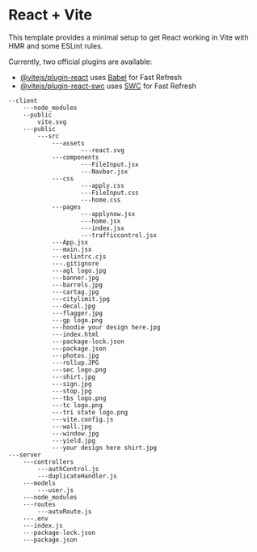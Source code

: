# React + Vite

This template provides a minimal setup to get React working in Vite with HMR and some ESLint rules.

Currently, two official plugins are available:

- [@vitejs/plugin-react](https://github.com/vitejs/vite-plugin-react/blob/main/packages/plugin-react/README.md) uses [Babel](https://babeljs.io/) for Fast Refresh
- [@vitejs/plugin-react-swc](https://github.com/vitejs/vite-plugin-react-swc) uses [SWC](https://swc.rs/) for Fast Refresh
```
--client
    ---node_modules
    --public
        vite.svg
    ---public
        ---src
            ---assets
                    ---react.svg
            ---components
                    ---FileInput.jsx
                    ---Navbar.jsx
            ---css
                    ---apply.css
                    ---FileInput.css
                    ---home.css
            ---pages
                    ---applynow.jsx
                    ---home.jsx
                    ---index.jsx
                    ---trafficcontrol.jsx
            ---App.jsx
            ---main.jsx
            ---eslintrc.cjs
            ---.gitignore
            ---agl logo.jpg
            ---banner.jpg
            ---barrels.jpg
            ---cartag.jpg
            ---citylimit.jpg
            ---decal.jpg
            ---flagger.jpg
            ---gp logo.png
            ---hoodie your design here.jpg
            ---index.html
            ---package-lock.json
            ---package.json
            ---photos.jpg
            ---rollup.JPG
            ---sec logo.png
            ---shirt.jpg
            ---sign.jpg
            ---stop.jpg
            ---tbs logo.png
            ---tc logo.png
            ---tri state logo.png
            ---vite.config.js
            ---wall.jpg
            ---window.jpg
            ---yield.jpg
            ---your design here shirt.jpg
---server
    ---controllers
        ---authControl.js
        ---duplicateHandler.js
    ---models
        ---user.js
    ---node_modules
    ---routes
        ---autoRoute.js
    ---.env
    ---index.js
    ---package-lock.json
    ---package.json
```
